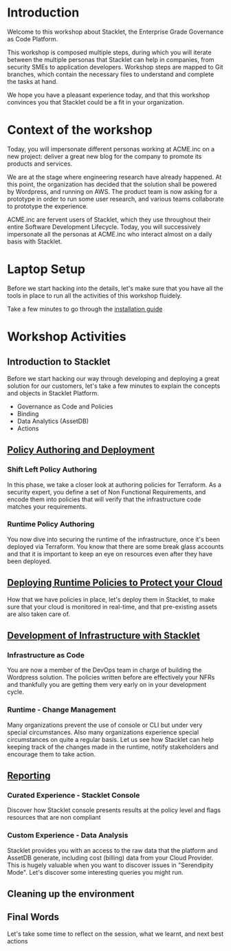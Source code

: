 # Introduction

Welcome to this workshop about Stacklet, the Enterprise Grade Governance as Code Platform. 

This workshop is composed multiple steps, during which you will iterate between the multiple personas that Stacklet can help in companies, from security SMEs to application developers. Workshop steps are mapped to Git branches, which contain the necessary files to understand and complete the tasks at hand. 

We hope you have a pleasant experience today, and that this workshop convinces you that Stacklet could be a fit in your organization. 

# Context of the workshop

Today, you will impersonate different personas working at ACME.inc on a new project: deliver a great new blog for the company to promote its products and services. 

We are at the stage where engineering research have already happened. At this point, the organization has decided that the solution shall be powered by Wordpress, and running on AWS. 
The product team is now asking for a prototype in order to run some user research, and various teams collaborate to prototype the experience. 

ACME.inc are fervent users of Stacklet, which they use throughout their entire Software Development Lifecycle. Today, you will successively impersonate all the personas at ACME.inc who interact almost on a daily basis with Stacklet. 

# Laptop Setup

Before we start hacking into the details, let's make sure that you have all the tools in place to run all the activities of this workshop fluidely. 

Take a few minutes to go through the [installation guide](./00-intro/01-laptop-setup.md)

# Workshop Activities

## Introduction to Stacklet

Before we start hacking our way through developing and deploying a great solution for our customers, let's take a few minutes to explain the concepts and objects in Stacklet Platform. 

* Governance as Code and Policies
* Binding
* Data Analytics (AssetDB)
* Actions

## [Policy Authoring and Deployment]([./01-policy-authoring/README.md])

### Shift Left Policy Authoring

In this phase, we take a closer look at authoring policies for Terraform. As a security expert, you define a set of Non Functional Requirements, and encode them into policies that will verify that the infrastructure code matches your requirements. 

### Runtime Policy Authoring

You now dive into securing the runtime of the infrastructure, once it's been deployed via Terraform. You know that there are some break glass accounts and that it is important to keep an eye on resources even after they have been deployed. 

## [Deploying Runtime Policies to Protect your Cloud]([./02-policy-deployment/README.md])

How that we have policies in place, let's deploy them in Stacklet, to make sure that your cloud is monitored in real-time, and that pre-existing assets are also taken care of. 

## [Development of Infrastructure with Stacklet]([./03-infrastructure-deployment/README.md])

### Infrastructure as Code

You are now a member of the DevOps team in charge of building the Wordpress solution. The policies written before are effectively your NFRs and thankfully you are getting them very early on in your development cycle. 

### Runtime - Change Management

Many organizations prevent the use of console or CLI but under very special circumstances. Also many organizations experience special circumstances on quite a regular basis. Let us see how Stacklet can help keeping track of the changes made in the runtime, notify stakeholders and encourage them to take action. 

## [Reporting](./04-reporting/README.md)

### Curated Experience - Stacklet Console

Discover how Stacklet console presents results at the policy level and flags resources that are non compliant

### Custom Experience - Data Analysis

Stacklet provides you with an access to the raw data that the platform and AssetDB generate, including cost (billing) data from your Cloud Provider. This is hugely valuable when you want to discover issues in "Serendipity Mode". Let's discover some interesting queries you might run. 

## Cleaning up the environment



## Final Words

Let's take some time to reflect on the session, what we learnt, and next best actions



